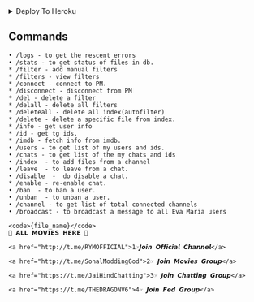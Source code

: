 
<details><summary>Deploy To Heroku</summary>
<p>
<br>
<a href="https://heroku.com/deploy?template=https://github.com/raniyt/TrishaEditedForVijay">
  <img src="https://www.herokucdn.com/deploy/button.svg" alt="Deploy">
</a>
</p>
</details>

## Commands
```
• /logs - to get the rescent errors
• /stats - to get status of files in db.
* /filter - add manual filters
* /filters - view filters
* /connect - connect to PM.
* /disconnect - disconnect from PM
* /del - delete a filter
* /delall - delete all filters
* /deleteall - delete all index(autofilter)
* /delete - delete a specific file from index.
* /info - get user info
* /id - get tg ids.
* /imdb - fetch info from imdb.
• /users - to get list of my users and ids.
• /chats - to get list of the my chats and ids 
• /index  - to add files from a channel
• /leave  - to leave from a chat.
• /disable  -  do disable a chat.
* /enable - re-enable chat.
• /ban  - to ban a user.
• /unban  - to unban a user.
• /channel - to get list of total connected channels
• /broadcast - to broadcast a message to all Eva Maria users
```

```
<code>{file_name}</code>
🤭 𝗔𝗟𝗟 𝗠𝗢𝗩𝗜𝗘𝗦 𝗛𝗘𝗥𝗘 🥱

<a href="http://t.me/RYMOFFICIAL">1☞𝙅𝙤𝙞𝙣 𝙊𝙛𝙛𝙞𝙘𝙞𝙖𝙡 𝘾𝙝𝙖𝙣𝙣𝙚𝙡</a>

<a href="http://t.me/SonalModdingGod">2☞ 𝙅𝙤𝙞𝙣 𝙈𝙤𝙫𝙞𝙚𝙨 𝙂𝙧𝙤𝙪𝙥</a>

<a href="https://t.me/JaiHindChatting">3☞ 𝙅𝙤𝙞𝙣 𝘾𝙝𝙖𝙩𝙩𝙞𝙣𝙜 𝙂𝙧𝙤𝙪𝙥</a>

<a href="https://t.me/THEDRAGONV6">4☞ 𝙅𝙤𝙞𝙣 𝙁𝙚𝙙 𝙂𝙧𝙤𝙪𝙥</a>
```
